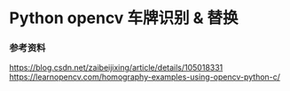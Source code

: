 # Python opencv 车牌识别 & 替换

### 参考资料
https://blog.csdn.net/zaibeijixing/article/details/105018331
https://learnopencv.com/homography-examples-using-opencv-python-c/
